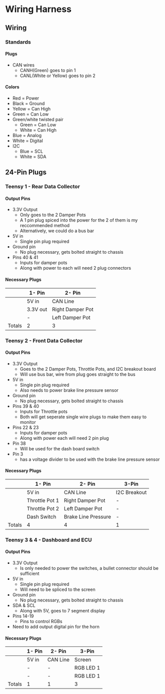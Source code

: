# Wiring Harness

## Wiring

### Standards

#### Plugs

- CAN wires
  - CANH(Green) goes to pin 1
  - CANL(White or Yellow) goes to pin 2

#### Colors

- Red = Power
- Black = Ground
- Yellow = Can High
- Green = Can Low
- Green/white twisted pair
  - Green = Can Low
  - White = Can High
- Blue = Analog
- White = Digital
- I2C
  - Blue = SCL
  - White = SDA

## 24-Pin Plugs

### Teensy 1 - Rear Data Collector

#### Output Pins

- 3.3V Output
  - Only goes to the 2 Damper Pots
  - A 1 pin plug spiced into the power for the 2 of them is my reccommended method
  - Alternatively, we could do a bus bar
- 5V in
  - Single pin plug required
- Ground pin
  - No plug necessary, gets bolted straight to chassis
- Pins 40 & 41
  - Inputs for damper pots
  - Along with power to each will need 2 plug connectors

#### Necessary Plugs

| | 1- Pin |  2- Pin |
| --- | --- | --- |
| | 5V in | CAN Line|
| | 3.3V out | Right Damper Pot |
| | - | Left Damper Pot |
| Totals| 2 | 3 |

### Teensy 2 - Front Data Collector

#### Output Pins

- 3.3V Output
  - Goes to the 2 Damper Pots, Throttle Pots, and I2C breakout board
  - Will use bus bar, wire from plug goes straight to the bus
- 5V in
  - Single pin plug required
  - Also needs to power brake line pressure sensor
- Ground pin
  - No plug necessary, gets bolted straight to chassis
- Pins 39 & 40
  - Inputs for Throttle pots
  - Both will get seperate single wire plugs to make them easy to monitor
- Pins 22 & 23
  - Inputs for damper pots
  - Along with power each will need 2 pin plug
- Pin 38
  - Will be used for the dash board switch
- Pin 3
  - has a voltage divider to be used with the brake line pressure sensor

#### Necessary Plugs

| | 1- Pin |  2- Pin | 3-Pin |
| --- | --- | --- | --- |
| | 5V in | CAN Line| I2C Breakout |
| | Throttle Pot 1 | Right Damper Pot | - |
| | Throttle Pot 2 | Left Damper Pot | - |
| | Dash Switch | Brake Line Pressure | - |
| Totals| 4 | 4 | 1 |

### Teensy 3 & 4 - Dashboard and ECU

#### Output Pins

- 3.3V Output
  - Is only needed to power the switches, a bullet connector should be sufficient
- 5V in
  - Single pin plug required
  - Will need to be spliced to the screen
- Ground pin
  - No plug necessary, gets bolted straight to chassis
- SDA & SCL
  - Along with 5V, goes to 7 segment display
- Pins 14-19
  - Pins to control RGBs
- Need to add output digital pin for the horn

#### Necessary Plugs

| | 1- Pin |  2- Pin | 3-Pin |
| --- | --- | --- | --- |
| | 5V in | CAN Line | Screen |
| | - | - | RGB LED 1 |
| | - | - | RGB LED 1 |
| Totals| 1 | 1 | 3 |
